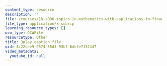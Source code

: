 ```yaml
---
content_type: resource
description: ''
file: /courses/18-s096-topics-in-mathematics-with-applications-in-finance-fall-2013/4c22cee9957455d393b76dbfe7132447_8TJQhQ2GZ0Y.vtt
file_type: application/x-subrip
learning_resource_types: []
ocw_type: OCWFile
resourcetype: Other
title: 3play caption file
uid: 4c22cee9-9574-55d3-93b7-6dbfe7132447
video_metadata:
  youtube_id: null
---
```

